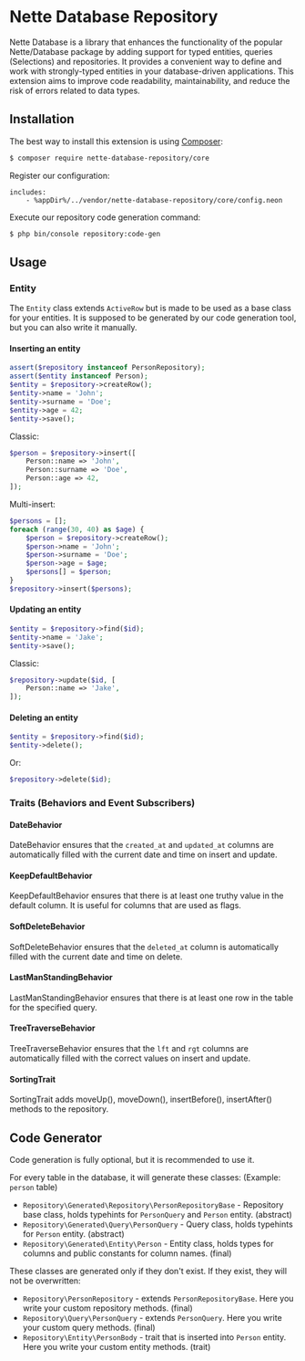 # Nette Database Repository

Nette Database is a library that enhances the functionality of the popular Nette/Database package by adding support for typed
entities, queries (Selections) and repositories. It provides a convenient way to define and work with strongly-typed entities in your
database-driven applications. This extension aims to improve code readability, maintainability, and reduce the risk of errors related to
data types.

## Installation

The best way to install this extension is using [Composer](http://getcomposer.org/):

```sh
$ composer require nette-database-repository/core
```

Register our configuration:
```neon
includes:
    - %appDir%/../vendor/nette-database-repository/core/config.neon
```

Execute our repository code generation command:
```sh
$ php bin/console repository:code-gen
```

## Usage

### Entity

The `Entity` class extends `ActiveRow` but is made to be used as a base class for your entities. 
It is supposed to be generated by our code generation tool, but you can also write it manually.

#### Inserting an entity

```php
assert($repository instanceof PersonRepository);
assert($entity instanceof Person);
$entity = $repository->createRow();
$entity->name = 'John';
$entity->surname = 'Doe';
$entity->age = 42;
$entity->save();
```

Classic:
```php
$person = $repository->insert([
    Person::name => 'John',
    Person::surname => 'Doe',
    Person::age => 42,
]);
```

Multi-insert:
```php
$persons = [];
foreach (range(30, 40) as $age) {
    $person = $repository->createRow();
    $person->name = 'John';
    $person->surname = 'Doe';
    $person->age = $age;
    $persons[] = $person;
}
$repository->insert($persons);
```

#### Updating an entity

```php
$entity = $repository->find($id);
$entity->name = 'Jake';
$entity->save();
```

Classic:
```php
$repository->update($id, [
    Person::name => 'Jake',
]);
```

#### Deleting an entity

```php
$entity = $repository->find($id);
$entity->delete();
```

Or:
```php
$repository->delete($id);
```

### Traits (Behaviors and Event Subscribers)

#### DateBehavior
DateBehavior ensures that the `created_at` and `updated_at` columns are automatically filled with the current date and time on insert and update.

#### KeepDefaultBehavior
KeepDefaultBehavior ensures that there is at least one truthy value in the default column. It is useful for columns that are used as flags.

#### SoftDeleteBehavior
SoftDeleteBehavior ensures that the `deleted_at` column is automatically filled with the current date and time on delete.

#### LastManStandingBehavior
LastManStandingBehavior ensures that there is at least one row in the table for the specified query.

#### TreeTraverseBehavior
TreeTraverseBehavior ensures that the `lft` and `rgt` columns are automatically filled with the correct values on insert and update.

#### SortingTrait
SortingTrait adds moveUp(), moveDown(), insertBefore(), insertAfter() methods to the repository.

## Code Generator

Code generation is fully optional, but it is recommended to use it. 

For every table in the database, it will generate these classes: (Example: `person` table)
- `Repository\Generated\Repository\PersonRepositoryBase` - Repository base class, holds typehints for `PersonQuery` and `Person` entity. (abstract)
- `Repository\Generated\Query\PersonQuery` - Query class, holds typehints for `Person` entity. (abstract)
- `Repository\Generated\Entity\Person` - Entity class, holds types for columns and public constants for column names. (final)

These classes are generated only if they don't exist. If they exist, they will not be overwritten:
- `Repository\PersonRepository` - extends `PersonRepositoryBase`. Here you write your custom repository methods. (final)
- `Repository\Query\PersonQuery` - extends `PersonQuery`. Here you write your custom query methods. (final)
- `Repository\Entity\PersonBody` - trait that is inserted into `Person` entity. Here you write your custom entity methods. (trait)
